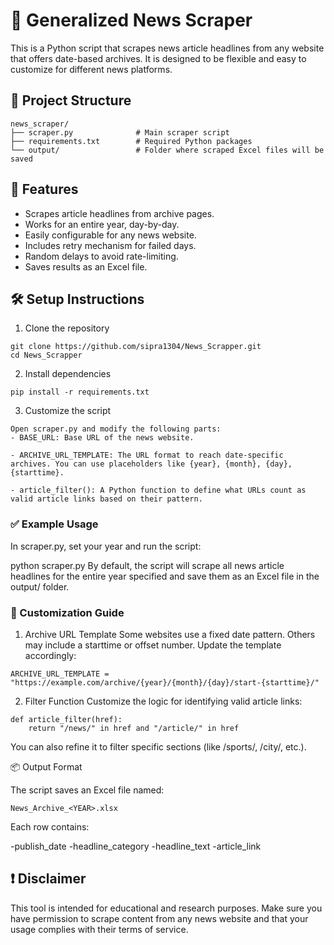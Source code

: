 # 📰 Generalized News Scraper

This is a Python script that scrapes news article headlines from any website that offers date-based archives. It is designed to be flexible and easy to customize for different news platforms.

## 📂 Project Structure

```plaintext
news_scraper/
├── scraper.py              # Main scraper script
├── requirements.txt        # Required Python packages
└── output/                 # Folder where scraped Excel files will be saved
```

## 🔧 Features

- Scrapes article headlines from archive pages.
- Works for an entire year, day-by-day.
- Easily configurable for any news website.
- Includes retry mechanism for failed days.
- Random delays to avoid rate-limiting.
- Saves results as an Excel file.

## 🛠️ Setup Instructions

1. Clone the repository
```plaintext
git clone https://github.com/sipra1304/News_Scrapper.git
cd News_Scrapper
```
2. Install dependencies
```plaintext
pip install -r requirements.txt
```
3. Customize the script
```plaintext
Open scraper.py and modify the following parts:
- BASE_URL: Base URL of the news website.

- ARCHIVE_URL_TEMPLATE: The URL format to reach date-specific archives. You can use placeholders like {year}, {month}, {day}, {starttime}.

- article_filter(): A Python function to define what URLs count as valid article links based on their pattern.
```
### ✅ Example Usage

In scraper.py, set your year and run the script:

python scraper.py
By default, the script will scrape all news article headlines for the entire year specified and save them as an Excel file in the output/ folder.

### 🧩 Customization Guide

1. Archive URL Template
Some websites use a fixed date pattern. Others may include a starttime or offset number. Update the template accordingly:
```plaintext
ARCHIVE_URL_TEMPLATE = "https://example.com/archive/{year}/{month}/{day}/start-{starttime}/"
```
2. Filter Function
Customize the logic for identifying valid article links:

```plaintext
def article_filter(href):
    return "/news/" in href and "/article/" in href
```
You can also refine it to filter specific sections (like /sports/, /city/, etc.).

📦 Output Format

The script saves an Excel file named:
```plaintext
News_Archive_<YEAR>.xlsx
```
Each row contains:

-publish_date
-headline_category
-headline_text
-article_link

## ❗ Disclaimer

This tool is intended for educational and research purposes. Make sure you have permission to scrape content from any news website and that your usage complies with their terms of service.

